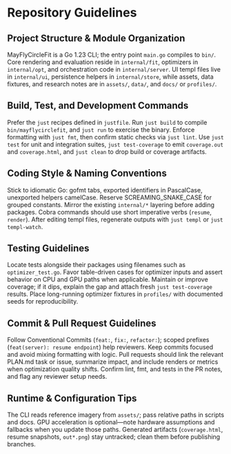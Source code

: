 # Repository Guidelines

## Project Structure & Module Organization
MayFlyCircleFit is a Go 1.23 CLI; the entry point `main.go` compiles to `bin/`. Core rendering and evaluation reside in `internal/fit`, optimizers in `internal/opt`, and orchestration code in `internal/server`. UI templ files live in `internal/ui`, persistence helpers in `internal/store`, while assets, data fixtures, and research notes are in `assets/`, `data/`, and `docs/` or `profiles/`.

## Build, Test, and Development Commands
Prefer the `just` recipes defined in `justfile`. Run `just build` to compile `bin/mayflycirclefit`, and `just run` to exercise the binary. Enforce formatting with `just fmt`, then confirm static checks via `just lint`. Use `just test` for unit and integration suites, `just test-coverage` to emit `coverage.out` and `coverage.html`, and `just clean` to drop build or coverage artifacts.

## Coding Style & Naming Conventions
Stick to idiomatic Go: gofmt tabs, exported identifiers in PascalCase, unexported helpers camelCase. Reserve SCREAMING_SNAKE_CASE for grouped constants. Mirror the existing `internal/*` layering before adding packages. Cobra commands should use short imperative verbs (`resume`, `render`). After editing templ files, regenerate outputs with `just templ` or `just templ-watch`.

## Testing Guidelines
Locate tests alongside their packages using filenames such as `optimizer_test.go`. Favor table-driven cases for optimizer inputs and assert behavior on CPU and GPU paths when applicable. Maintain or improve coverage; if it dips, explain the gap and attach fresh `just test-coverage` results. Place long-running optimizer fixtures in `profiles/` with documented seeds for reproducibility.

## Commit & Pull Request Guidelines
Follow Conventional Commits (`feat:`, `fix:`, `refactor:`); scoped prefixes (`feat(server): resume endpoint`) help reviewers. Keep commits focused and avoid mixing formatting with logic. Pull requests should link the relevant PLAN.md task or issue, summarize impact, and include renders or metrics when optimization quality shifts. Confirm lint, fmt, and tests in the PR notes, and flag any reviewer setup needs.

## Runtime & Configuration Tips
The CLI reads reference imagery from `assets/`; pass relative paths in scripts and docs. GPU acceleration is optional—note hardware assumptions and fallbacks when you update those paths. Generated artifacts (`coverage.html`, resume snapshots, `out*.png`) stay untracked; clean them before publishing branches.
